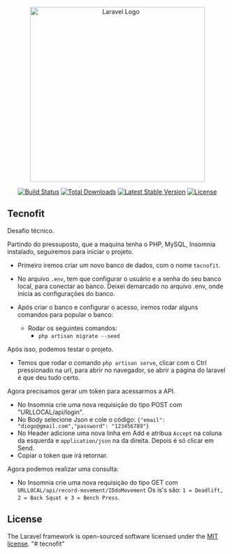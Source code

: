 <p align="center"><a href="https://laravel.com" target="_blank"><img src="https://raw.githubusercontent.com/laravel/art/master/logo-lockup/5%20SVG/2%20CMYK/1%20Full%20Color/laravel-logolockup-cmyk-red.svg" width="400" alt="Laravel Logo"></a></p>

<p align="center">
<a href="https://github.com/laravel/framework/actions"><img src="https://github.com/laravel/framework/workflows/tests/badge.svg" alt="Build Status"></a>
<a href="https://packagist.org/packages/laravel/framework"><img src="https://img.shields.io/packagist/dt/laravel/framework" alt="Total Downloads"></a>
<a href="https://packagist.org/packages/laravel/framework"><img src="https://img.shields.io/packagist/v/laravel/framework" alt="Latest Stable Version"></a>
<a href="https://packagist.org/packages/laravel/framework"><img src="https://img.shields.io/packagist/l/laravel/framework" alt="License"></a>
</p>

## Tecnofit

Desafio técnico.

Partindo do pressuposto, que a maquina tenha o PHP, MySQL, Insomnia instalado, seguiremos para iniciar o projeto.

- Primeiro iremos criar um novo banco de dados, com o nome `tecnofit`.

- No arquivo `.env`, tem que configurar o usuário e a senha do seu banco local, para conectar ao banco.
  Deixei demarcado no arquivo .env, onde inicia as configurações do banco.

- Após criar o banco e configurar o acesso, iremos rodar alguns comandos para popular o banco:
  - Rodar os seguintes comandos:
    - `php artisan migrate --seed`

Após isso, podemos testar o projeto.

- Temos que rodar o comando `php artisan serve`, clicar com o Ctrl pressionado na url, para abrir
  no navegador, se abrir a página do laravel é que deu tudo certo.

Agora precisamos gerar um token para acessarmos a API.

- No Insomnia crie uma nova requisição do tipo POST com "URLLOCAL/api/login".
- No Body selecione Json e cole o código: `{"email": "diogo@gmail.com","password": "123456789"}`
- No Header adicione uma nova linha em Add e atribua `Accept` na coluna da esquerda e `application/json` na da direita. Depois é só clicar em Send.
- Copiar o token que irá retornar.

Agora podemos realizar uma consulta:
 - No Insomnia crie uma nova requisição do tipo GET com `URLLOCAL/api/record-movement/IDdoMovement`
   Os is's são: `1 = Deadlift, 2 = Back Squat e 3 = Bench Press`.



 
## License

The Laravel framework is open-sourced software licensed under the [MIT license](https://opensource.org/licenses/MIT).
"# tecnofit" 
